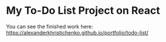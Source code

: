 # My To-Do List Project on React

You can see the finished work here: https://alexanderkhristichenko.github.io/portfolio/todo-list/
